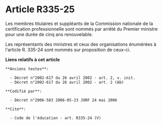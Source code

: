 # Article R335-25

Les membres titulaires et suppléants de la Commission nationale de la certification professionnelle sont nommés par arrêté du
Premier ministre pour une durée de cinq ans renouvelable. 

Les représentants des ministres et ceux des organisations énumérées à l'article R. 335-24 sont nommés sur proposition de
ceux-ci.

**Liens relatifs à cet article**

	**Anciens textes**:

	  - Décret n°2002-617 du 26 avril 2002 - art. 2, v. init.
	  - Décret n°2002-617 du 26 avril 2002 - art. 2 (Ab)

	**Codifié par**:

	  - Décret n°2006-583 2006-05-23 JORF 24 mai 2006

	**Cite**:

	  - Code de l'éducation - art. R335-24 (V)
